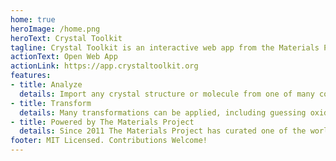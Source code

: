 ```yaml
---
home: true
heroImage: /home.png
heroText: Crystal Toolkit
tagline: Crystal Toolkit is an interactive web app from the Materials Project that allows you to import, view, analyze and transform crystal structures and molecules.
actionText: Open Web App
actionLink: https://app.crystaltoolkit.org
features:
- title: Analyze
  details: Import any crystal structure or molecule from one of many common file formats, and visualize and analyze using the power of pymatgen.
- title: Transform
  details: Many transformations can be applied, including guessing oxidation states, creating surfaces, creating ordered approximations of disordered structures, and more.
- title: Powered by The Materials Project
  details: Since 2011 The Materials Project has curated one of the world's largest open-access computational databases of crystalline materials, and now numbers over 100,000 inorganic crystal structures and millions of associated properties and all available to use within Crystal Toolkit.
footer: MIT Licensed. Contributions Welcome!
---
```

